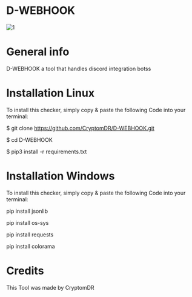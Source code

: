 # D-WEBHOOK
![1](https://user-images.githubusercontent.com/102984360/179405076-c46d8e66-3b27-4888-a996-a4ddd2eecb68.png)
# General info
D-WEBHOOK a tool that handles discord integration botss
# Installation Linux
To install this checker, simply copy & paste the following Code into your terminal:

$ git clone https://github.com/CryptomDR/D-WEBHOOK.git

$ cd D-WEBHOOK

$ pip3 install -r requirements.txt



# Installation Windows

To install this checker, simply copy & paste the following Code into your terminal:

pip install jsonlib

pip install os-sys

pip install requests

pip install colorama


# Credits

This Tool was made by CryptomDR 
